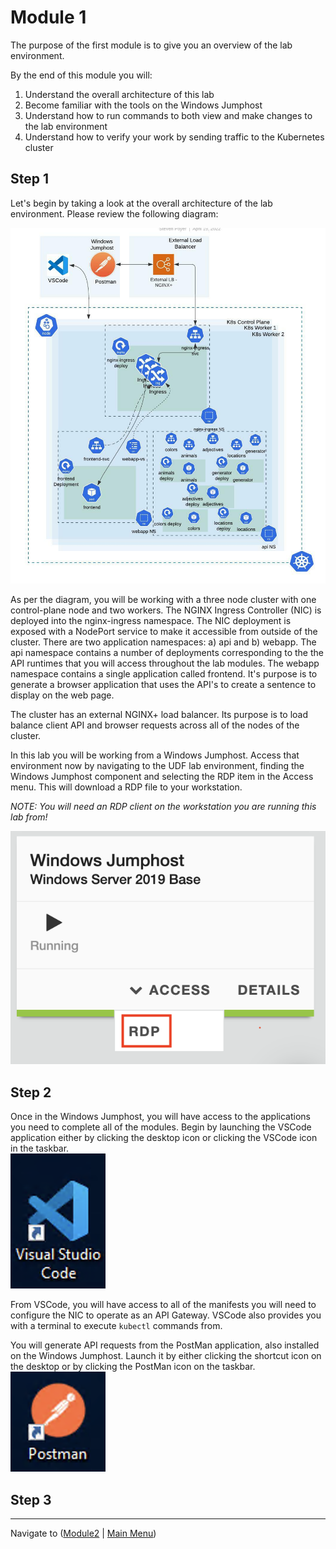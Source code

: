 # Module 1

The purpose of the first module is to give you an overview of the lab environment.  

By the end of this module you will:
1. Understand the overall architecture of this lab
2. Become familiar with the tools on the Windows Jumphost
3. Understand how to run commands to both view and make changes to the lab environment
4. Understand how to verify your work by sending traffic to the Kubernetes cluster


## Step 1

Let's begin by taking a look at the overall architecture of the lab environment.  Please review the following diagram:

![Environment Overview](media/Agility%20UDF%20Environment.jpeg)

As per the diagram, you will be working with a three node cluster with one control-plane node and two workers.  The NGINX Ingress Controller (NIC) is deployed into the nginx-ingress namespace.  The NIC deployment is exposed with a NodePort service to make it accessible from outside of the cluster.  There are two application namespaces:  a) api and b) webapp.  The api namespace contains a number of deployments corresponding to the the API runtimes that you will access throughout the lab modules.  The webapp namespace contains a single application called frontend.  It's purpose is to generate a browser application that uses the API's to create a sentence to display on the web page.    

The cluster has an external NGINX+ load balancer.  Its purpose is to load balance client API and browser requests across all of the nodes of the cluster.  

In this lab you will be working from a Windows Jumphost.  Access that environment now by navigating to the UDF lab environment, finding the Windows Jumphost component and selecting the RDP item in the Access menu.  This will download a RDP file to your workstation.  

*NOTE:  You will need an RDP client on the workstation you are running this lab from!*

![Jumphost Access](media/win-jh-rdp-access.png)

## Step 2

Once in the Windows Jumphost, you will have access to the applications you need to complete all of the modules.  Begin by launching the VSCode application either by clicking the desktop icon or clicking the VSCode icon in the taskbar.  
![VSCode Icon](media/vscode-icon.png)

From VSCode, you will have access to all of the manifests you will need to configure the NIC to operate as an API Gateway.  VSCode also provides you with a terminal to execute `kubectl` commands from.  

You will generate API requests from the PostMan application, also installed on the Windows Jumphost.  Launch it by either clicking the shortcut icon on the desktop or by clicking the PostMan icon on the taskbar.  
![PostMan Icon](media/postman-icon.png)

## Step 3
-------------

Navigate to ([Module2](../module2/readme.md) | [Main Menu](../README.md))
